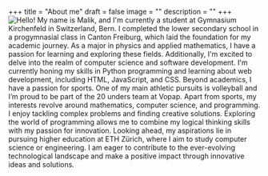 +++
title = "About me"
draft = false
image = ""
description = ""
+++
![Hello! My name is Malik, and I'm currently a student at Gymnasium Kirchenfeld in Switzerland, Bern. I completed the lower secondary school in a progymnasial class in Canton Freiburg, which laid the foundation for my academic journey. As a major in physics and applied mathematics, I have a passion for learning and exploring these fields. Additionally, I'm excited to delve into the realm of computer science and software development. I'm currently honing my skills in Python programming and learning about web development, including HTML, JavaScript, and CSS. Beyond academics, I have a passion for sports. One of my main athletic pursuits is volleyball and I’m proud to be part of the 20 unders team at Vopap.  Apart from sports, my interests revolve around mathematics, computer science, and programming. I enjoy tackling complex problems and finding creative solutions. Exploring the world of programming allows me to combine my logical thinking skills with my passion for innovation. Looking ahead, my aspirations lie in pursuing higher education at ETH Zürich, where I aim to study computer science or engineering. I am eager to contribute to the ever-evolving technological landscape and make a positive impact through innovative ideas and solutions.](lilo.jpg "About me")